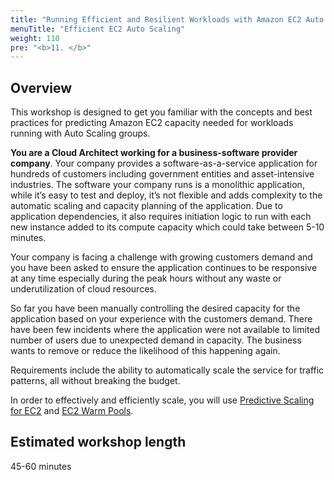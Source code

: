 ```yaml
---
title: "Running Efficient and Resilient Workloads with Amazon EC2 Auto Scaling"
menuTitle: "Efficient EC2 Auto Scaling"
weight: 110
pre: "<b>11. </b>"
---
```


## Overview

This workshop is designed to get you familiar with the concepts and best practices for predicting Amazon EC2 capacity needed for workloads running with Auto Scaling groups.

**You are a Cloud Architect working for a business-software provider company**. Your company provides a software-as-a-service application for hundreds of customers including government entities and asset-intensive industries. The software your company runs is a monolithic application, while it’s easy to test and deploy, it’s not flexible and adds complexity to the automatic scaling and capacity planning of the application. Due to application dependencies, it also requires initiation logic to run with each new instance added to its compute capacity which could take between 5-10 minutes.

Your company is facing a challenge with growing customers demand and you have been asked to ensure the application continues to be responsive at any time especially during the peak hours without any waste or underutilization of cloud resources.

So far you have been manually controlling the desired capacity for the application based on your experience with the customers demand. There have been few incidents where the application were not available to limited number of users due to unexpected demand in capacity. The business wants to remove or reduce the likelihood of this happening again.

Requirements include the ability to automatically scale the service for traffic patterns, all without breaking the budget.

In order to effectively and efficiently scale, you will use [Predictive Scaling for EC2](https://aws.amazon.com/blogs/aws/new-predictive-scaling-for-ec2-powered-by-machine-learning/) and [EC2 Warm Pools](https://aws.amazon.com/blogs/compute/scaling-your-applications-faster-with-ec2-auto-scaling-warm-pools/).

## Estimated workshop length

45-60 minutes